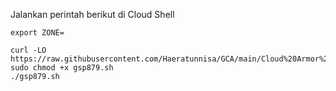 Jalankan perintah berikut di Cloud Shell
```
export ZONE=
```
```
curl -LO https://raw.githubusercontent.com/Haeratunnisa/GCA/main/Cloud%20Armor%20Preconfigured%20WAF%20Rules/gsp879.sh
sudo chmod +x gsp879.sh
./gsp879.sh
